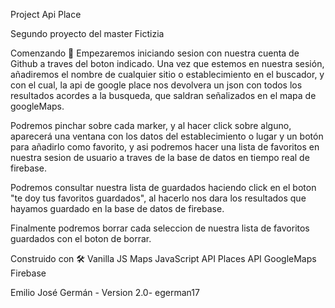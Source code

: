 Project Api Place

Segundo proyecto del master Fictizia

Comenzando 🚀
Empezaremos iniciando sesion con nuestra cuenta de Github a traves del boton indicado. Una vez que estemos en nuestra sesión, añadiremos el nombre de cualquier sitio o establecimiento en el buscador, y con el cual, la api de google place nos devolvera un json con todos los resultados acordes a la busqueda, que saldran señalizados en el mapa de googleMaps.

Podremos pinchar sobre cada marker, y al hacer click sobre alguno, aparecerá una ventana con los datos del establecimiento o lugar y un botón para añadirlo como favorito, y asi podremos hacer una lista de favoritos en nuestra sesion de usuario a traves de la base de datos en tiempo real de firebase. 

Podremos consultar nuestra lista de guardados haciendo click en el boton "te doy tus favoritos guardados", al hacerlo nos dara los resultados que hayamos guardado en la base de datos de firebase.

Finalmente podremos borrar cada seleccion de nuestra lista de favoritos guardados con el boton de borrar.

Construido con 🛠️
Vanilla JS
Maps JavaScript API
Places API GoogleMaps
Firebase

Emilio José Germán - Version 2.0- egerman17

